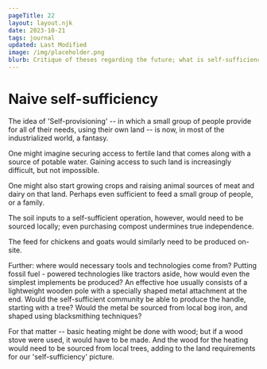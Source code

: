 ```yaml
---
pageTitle: 22
layout: layout.njk
date: 2023-10-21
tags: journal
updated: Last Modified
image: /img/placeholder.png
blurb: Critique of theses regarding the future; what is self-sufficiency?
---
```


# Naive self-sufficiency

The idea of 'Self-provisioning' -- in which a small group of people provide for all of their needs, using their own land -- is now, in most of the industrialized world, a fantasy. 

One might imagine securing access to fertile land that comes along with a source of potable water.  Gaining access to such land is increasingly difficult, but not impossible.

One might also start growing crops and raising animal sources of meat and dairy on that land.  Perhaps even sufficient to feed a small group of people, or a family.

The soil inputs to a self-sufficient operation, however, would need to be sourced locally; even purchasing compost undermines true independence.

The feed for chickens and goats would similarly need to be produced on-site.

Further:  where would necessary tools and technologies come from?  Putting fossil fuel - powered technologies like tractors aside, how would even the simplest implements be produced?  An effective hoe usually consists of a lightweight wooden pole with a specially shaped metal attachment at the end.  Would the self-sufficient community be able to produce the handle, starting with a tree?  Would the metal be sourced from local bog iron, and shaped using blacksmithing techniques?

For that matter -- basic heating might be done with wood; but if a wood stove were used, it would have to be made.  And the wood for the heating would need to be sourced from local trees, adding to the land requirements for our 'self-sufficiency' picture.










  

 








 


  
    

